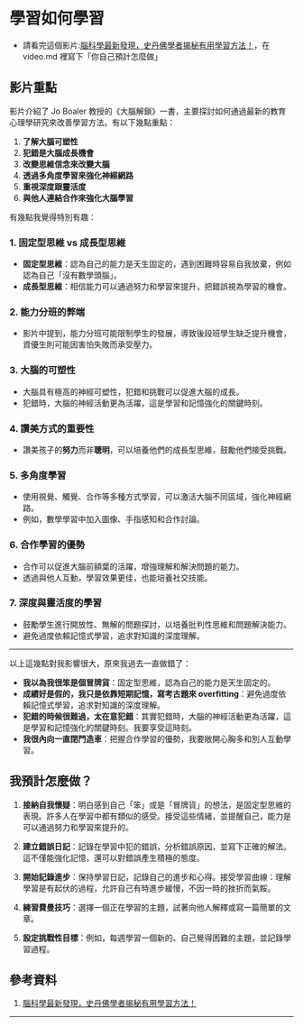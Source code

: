 # 學習如何學習

- 請看完這個影片:[腦科學最新發現，史丹佛學者揭秘有用學習方法！](https://www.youtube.com/watch?v=DgbSc6Ys710)，在 video.md 裡寫下「你自己預計怎麼做」

## 影片重點

影片介紹了 Jo Boaler 教授的《大腦解鎖》一書，主要探討如何通過最新的教育心理學研究來改善學習方法。有以下幾點重點：

1. **了解大腦可塑性**
2. **犯錯是大腦成長機會**
3. **改變思維信念來改變大腦**
4. **透過多角度學習來強化神經網路**
5. **重視深度跟靈活度**
6. **與他人連結合作來強化大腦學習**

有幾點我覺得特別有趣：

### 1. 固定型思維 vs 成長型思維

- **固定型思維**：認為自己的能力是天生固定的，遇到困難時容易自我放棄，例如認為自己「沒有數學頭腦」。
- **成長型思維**：相信能力可以通過努力和學習來提升，把錯誤視為學習的機會。

### 2. 能力分班的弊端

- 影片中提到，能力分班可能限制學生的發展，導致後段班學生缺乏提升機會，資優生則可能因害怕失敗而承受壓力。

### 3. 大腦的可塑性

- 大腦具有極高的神經可塑性，犯錯和挑戰可以促進大腦的成長。
- 犯錯時，大腦的神經活動更為活躍，這是學習和記憶強化的關鍵時刻。

### 4. 讚美方式的重要性

- 讚美孩子的**努力**而非**聰明**，可以培養他們的成長型思維，鼓勵他們接受挑戰。

### 5. 多角度學習

- 使用視覺、觸覺、合作等多種方式學習，可以激活大腦不同區域，強化神經網路。
- 例如，數學學習中加入圖像、手指感知和合作討論。

### 6. 合作學習的優勢

- 合作可以促進大腦前額葉的活躍，增強理解和解決問題的能力。
- 透過與他人互動，學習效果更佳，也能培養社交技能。

### 7. 深度與靈活度的學習

- 鼓勵學生進行開放性、無解的問題探討，以培養批判性思維和問題解決能力。
- 避免過度依賴記憶式學習，追求對知識的深度理解。

---

以上這幾點對我影響很大，原來我過去一直做錯了：

- **我以為我很笨是個冒牌貨**：固定型思維，認為自己的能力是天生固定的。
- **成績好是假的，我只是依靠短期記憶，寫考古題來 overfitting**：避免過度依賴記憶式學習，追求對知識的深度理解。
- **犯錯的時候很難過，太在意犯錯**：其實犯錯時，大腦的神經活動更為活躍，這是學習和記憶強化的關鍵時刻。我要享受這時刻。
- **我很內向一直閉門造車**：把握合作學習的優勢，我要敞開心胸多和別人互動學習。

## 我預計怎麼做？

1. **接納自我懷疑**：明白感到自己「笨」或是「冒牌貨」的想法，是固定型思維的表現。許多人在學習中都有類似的感受。接受這些情緒，並提醒自己，能力是可以通過努力和學習來提升的。

2. **建立錯誤日記**：記錄在學習中犯的錯誤，分析錯誤原因，並寫下正確的解法。這不僅能強化記憶，還可以對錯誤產生積極的態度。

3. **開始記錄進步**：保持學習日記，記錄自己的進步和心得。接受學習曲線：理解學習是有起伏的過程，允許自己有時進步緩慢，不因一時的挫折而氣餒。

4. **練習費曼技巧**：選擇一個正在學習的主題，試著向他人解釋或寫一篇簡單的文章。

5. **設定挑戰性目標**：例如，每週學習一個新的、自己覺得困難的主題，並記錄學習過程。

## 參考資料

1. [腦科學最新發現，史丹佛學者揭秘有用學習方法！](https://www.youtube.com/watch?v=DgbSc6Ys710)

---